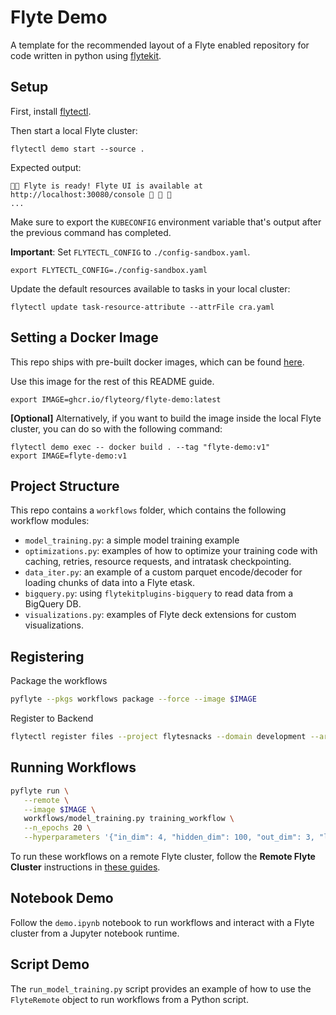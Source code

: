# Flyte Demo

A template for the recommended layout of a Flyte enabled repository for code written in python using [flytekit](https://docs.flyte.org/projects/flytekit/en/latest/).

## Setup

First, install [flytectl](https://docs.flyte.org/projects/flytectl/en/latest/#installation).

Then start a local Flyte cluster:

```
flytectl demo start --source .
```

Expected output:

```
👨‍💻 Flyte is ready! Flyte UI is available at http://localhost:30080/console 🚀 🚀 🎉
...
```

Make sure to export the `KUBECONFIG` environment variable that's output after
the previous command has completed.

**Important**: Set `FLYTECTL_CONFIG` to `./config-sandbox.yaml`.

```
export FLYTECTL_CONFIG=./config-sandbox.yaml
```

Update the default resources available to tasks in your local cluster:

```
flytectl update task-resource-attribute --attrFile cra.yaml
```

## Setting a Docker Image

This repo ships with pre-built docker images, which can be found
[here](https://github.com/flyteorg/flyte-demos/pkgs/container/flyte-demo).

Use this image for the rest of this README guide.

```
export IMAGE=ghcr.io/flyteorg/flyte-demo:latest
```

**[Optional]** Alternatively, if you want to build the image inside the local
Flyte cluster, you can do so with the following command:

```
flytectl demo exec -- docker build . --tag "flyte-demo:v1"
export IMAGE=flyte-demo:v1
```

## Project Structure

This repo contains a `workflows` folder, which contains the following workflow
modules:

- `model_training.py`: a simple model training example
- `optimizations.py`: examples of how to optimize your training code with caching,
  retries, resource requests, and intratask checkpointing.
- `data_iter.py`: an example of a custom parquet encode/decoder for loading
  chunks of data into a Flyte etask.
- `bigquery.py`: using `flytekitplugins-bigquery` to read data from a BigQuery DB.
- `visualizations.py`: examples of Flyte deck extensions for custom visualizations.

## Registering

Package the workflows

```bash
pyflyte --pkgs workflows package --force --image $IMAGE
```

Register to Backend

```bash
flytectl register files --project flytesnacks --domain development --archive flyte-package.tgz --version v1
```

## Running Workflows

```bash
pyflyte run \
   --remote \
   --image $IMAGE \
   workflows/model_training.py training_workflow \
   --n_epochs 20 \
   --hyperparameters '{"in_dim": 4, "hidden_dim": 100, "out_dim": 3, "learning_rate": 0.03}'
```

To run these workflows on a remote Flyte cluster, follow the **Remote Flyte Cluster**
instructions in [these guides](https://docs.flyte.org/projects/cookbook/en/latest/auto/larger_apps/index.html).

## Notebook Demo

Follow the `demo.ipynb` notebook to run workflows and interact with a Flyte
cluster from a Jupyter notebook runtime.


## Script Demo

The `run_model_training.py` script provides an example of how to use the
`FlyteRemote` object to run workflows from a Python script.

